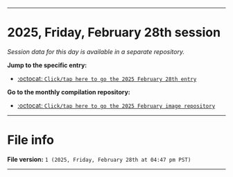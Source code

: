 
***

# 2025, Friday, February 28th session

_Session data for this day is available in a separate repository._

**Jump to the specific entry:**

- [:octocat: `Click/tap here to go the 2025 February 28th entry`](https://github.com/seanpm2001/SeansLifeArchive_Images_MotorWorld_CarFactory_Y2025_V2/tree/SeansLifeArchive_Images_MotorWorld_CarFactory_Y2025_V2_Main-dev/2025/02_February/28/)

**Go to the monthly compilation repository:**

- [:octocat: `Click/tap here to go the 2025 February image repository`](https://github.com/seanpm2001/SeansLifeArchive_Images_MotorWorld_CarFactory_Y2025_V2/)

***

# File info

**File version:** `1 (2025, Friday, February 28th at 04:47 pm PST)`

***
